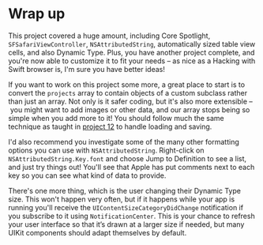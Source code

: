 # Wrap up

This project covered a huge amount, including Core Spotlight, `SFSafariViewController`, `NSAttributedString`, automatically sized table view cells, and also Dynamic Type. Plus, you have another project complete, and you're now able to customize it to fit your needs – as nice as a Hacking with Swift browser is, I'm sure you have better ideas!

If you want to work on this project some more, a great place to start is to convert the `projects` array to contain objects of a custom subclass rather than just an array. Not only is it safer coding, but it's also more extensible – you might want to add images or other data, and our array stops being so simple when you add more to it! You should follow much the same technique as taught in [project 12](/read/12) to handle loading and saving.

I'd also recommend you investigate some of the many other formatting options you can use with `NSAttributedString`. Right-click on `NSAttributedString.Key.font` and choose Jump to Definition to see a list, and just try things out! You'll see that Apple has put comments next to each key so you can see what kind of data to provide.

There's one more thing, which is the user changing their Dynamic Type size. This won't happen very often, but if it happens while your app is running you'll receive the `UIContentSizeCategoryDidChange` notification if you subscribe to it using `NotificationCenter`. This is your chance to refresh your user interface so that it’s drawn at a larger size if needed, but many UIKit components should adapt themselves by default.
